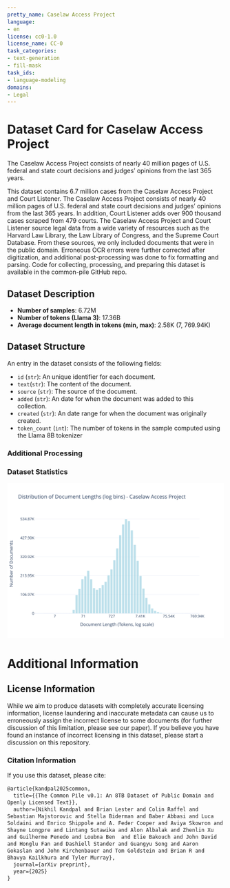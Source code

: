 ```yaml
---
pretty_name: Caselaw Access Project
language:
- en
license: cc0-1.0
license_name: CC-0
task_categories:
- text-generation
- fill-mask
task_ids:
- language-modeling
domains:
- Legal
---
```


# Dataset Card for Caselaw Access Project

<!-- START-SHORT DESCRIPTION -->
The Caselaw Access Project consists of nearly 40 million pages of U.S. federal and state court decisions and judges’ opinions from the last 365 years.
<!-- END-SHORT DESCRIPTION -->

This dataset contains 6.7 million cases from the Caselaw Access Project and Court Listener. The Caselaw Access Project consists of nearly 40 million pages of U.S. federal and state court decisions and judges’ opinions from the last 365 years. In addition, Court Listener adds over 900 thousand cases scraped from 479 courts. The Caselaw Access Project and Court Listener source legal data from a wide variety of resources such as the Harvard Law Library, the Law Library of Congress, and the Supreme Court Database. From these sources, we only included documents that were in the public domain. Erroneous OCR errors were further corrected after digitization, and additional post-processing was done to fix formatting and parsing. Code for collecting, processing, and preparing this dataset is available in the common-pile GitHub repo.




## Dataset Description

<!-- START-DESC-STATS -->
- **Number of samples**: 6.72M
- **Number of tokens (Llama 3)**: 17.36B
- **Average document length in tokens (min, max)**: 2.58K (7, 769.94K)
<!-- END-DESC-STATS -->


## Dataset Structure
An entry in the dataset consists of the following fields:

- `id` (`str`): An unique identifier for each document.
- `text`(`str`): The content of the document.
- `source` (`str`): The source of the document.
- `added` (`str`): An date for when the document was added to this collection.
- `created` (`str`): An date range for when the document was originally created.
- `token_count` (`int`): The number of tokens in the sample computed using the Llama 8B tokenizer


### Additional Processing


### Dataset Statistics

<!-- START-DATASET PLOTS -->
<p align="center">
<img src="./images/dist_document_length.svg" width="600" style="margin-right: 10px;" />
</p>
<!-- END-DATASET PLOTS -->


# Additional Information

## License Information
While we aim to produce datasets with completely accurate licensing information, license laundering and inaccurate metadata can cause us to erroneously assign the incorrect license to some documents (for further discussion of this limitation, please see our paper). If you believe you have found an instance of incorrect licensing in this dataset, please start a discussion on this repository.

### Citation Information

If you use this dataset, please cite:
```
@article{kandpal2025common,
  title={{The Common Pile v0.1: An 8TB Dataset of Public Domain and Openly Licensed Text}},
  author={Nikhil Kandpal and Brian Lester and Colin Raffel and Sebastian Majstorovic and Stella Biderman and Baber Abbasi and Luca Soldaini and Enrico Shippole and A. Feder Cooper and Aviya Skowron and Shayne Longpre and Lintang Sutawika and Alon Albalak and Zhenlin Xu and Guilherme Penedo and Loubna Ben  and Elie Bakouch and John David  and Honglu Fan and Dashiell Stander and Guangyu Song and Aaron Gokaslan and John Kirchenbauer and Tom Goldstein and Brian R and Bhavya Kailkhura and Tyler Murray},
  journal={arXiv preprint},
  year={2025}
}
```
